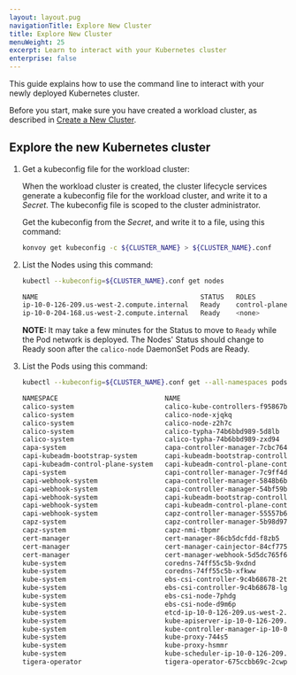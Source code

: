 ```yaml
---
layout: layout.pug
navigationTitle: Explore New Cluster
title: Explore New Cluster
menuWeight: 25
excerpt: Learn to interact with your Kubernetes cluster
enterprise: false
---
```


This guide explains how to use the command line to interact with your newly deployed Kubernetes cluster.

Before you start, make sure you have created a workload cluster, as described in [Create a New Cluster][createnewcluster].

## Explore the new Kubernetes cluster

1.  Get a kubeconfig file for the workload cluster:

    When the workload cluster is created, the cluster lifecycle services generate a kubeconfig file for the workload cluster, and write it to a _Secret_. The kubeconfig file is scoped to the cluster administrator.

    Get the kubeconfig from the _Secret_, and write it to a file, using this command:

    ```sh
    konvoy get kubeconfig -c ${CLUSTER_NAME} > ${CLUSTER_NAME}.conf
    ```

1.  List the Nodes using this command:

    ```sh
    kubectl --kubeconfig=${CLUSTER_NAME}.conf get nodes
    ```

    ```sh
    NAME                                         STATUS   ROLES                  AGE    VERSION
    ip-10-0-126-209.us-west-2.compute.internal   Ready    control-plane,master   124m   v1.20.8
    ip-10-0-204-168.us-west-2.compute.internal   Ready    <none>                 118m   v1.20.8
    ```

    <p class="message--note"><strong>NOTE: </strong>It may take a few minutes for the Status to move to <code>Ready</code> while the Pod network is deployed. The Nodes' Status should change to Ready soon after the <code>calico-node</code> DaemonSet Pods are Ready.</p>

1.  List the Pods using this command:

    ```sh
    kubectl --kubeconfig=${CLUSTER_NAME}.conf get --all-namespaces pods
    ```

    ```sh
    NAMESPACE                           NAME                                                                 READY   STATUS    RESTARTS   AGE
    calico-system                       calico-kube-controllers-f95867bfb-4vxzz                              1/1     Running   0          124m
    calico-system                       calico-node-xjqkq                                                    1/1     Running   0          124m
    calico-system                       calico-node-z2h7c                                                    1/1     Running   0          120m
    calico-system                       calico-typha-74b6bbd989-5d8lb                                        1/1     Running   0          124m
    calico-system                       calico-typha-74b6bbd989-zxd94                                        1/1     Running   0          120m
    capa-system                         capa-controller-manager-7cbc764d6b-5fcb8                             2/2     Running   0          12m
    capi-kubeadm-bootstrap-system       capi-kubeadm-bootstrap-controller-manager-6cf88b5459-cr46w           2/2     Running   0          12m
    capi-kubeadm-control-plane-system   capi-kubeadm-control-plane-controller-manager-86f749cf89-dj6vp       2/2     Running   0          12m
    capi-system                         capi-controller-manager-7c9ff4ddc7-wdz8s                             2/2     Running   0          12m
    capi-webhook-system                 capa-controller-manager-5848b6b65b-plfbv                             2/2     Running   0          12m
    capi-webhook-system                 capi-controller-manager-54bf59bd8d-9jv5s                             2/2     Running   0          12m
    capi-webhook-system                 capi-kubeadm-bootstrap-controller-manager-65c99884-7lcrc             2/2     Running   0          12m
    capi-webhook-system                 capi-kubeadm-control-plane-controller-manager-5869f67c96-qkhcn       2/2     Running   0          12m
    capi-webhook-system                 capz-controller-manager-55557b6cdf-29kjf                             2/2     Running   0          12m
    capz-system                         capz-controller-manager-5b98d9756d-vlgxz                             2/2     Running   0          11m
    capz-system                         capz-nmi-tbpmr                                                       1/1     Running   0          11m
    cert-manager                        cert-manager-86cb5dcfdd-f8zb5                                        1/1     Running   0          13m
    cert-manager                        cert-manager-cainjector-84cf775b89-cdwfk                             1/1     Running   0          13m
    cert-manager                        cert-manager-webhook-5d5dc765f6-29qqq                                1/1     Running   0          13m
    kube-system                         coredns-74ff55c5b-9xdnd                                              1/1     Running   0          127m
    kube-system                         coredns-74ff55c5b-xfkww                                              1/1     Running   0          127m
    kube-system                         ebs-csi-controller-9c4b68678-2tmpx                                   4/4     Running   0          125m
    kube-system                         ebs-csi-controller-9c4b68678-lgvnm                                   4/4     Running   0          125m
    kube-system                         ebs-csi-node-7phdg                                                   3/3     Running   0          125m
    kube-system                         ebs-csi-node-d9m6p                                                   3/3     Running   0          120m
    kube-system                         etcd-ip-10-0-126-209.us-west-2.compute.internal                      1/1     Running   0          127m
    kube-system                         kube-apiserver-ip-10-0-126-209.us-west-2.compute.internal            1/1     Running   0          127m
    kube-system                         kube-controller-manager-ip-10-0-126-209.us-west-2.compute.internal   1/1     Running   0          127m
    kube-system                         kube-proxy-744s5                                                     1/1     Running   0          127m
    kube-system                         kube-proxy-hsmmr                                                     1/1     Running   0          120m
    kube-system                         kube-scheduler-ip-10-0-126-209.us-west-2.compute.internal            1/1     Running   0          127m
    tigera-operator                     tigera-operator-675ccbb69c-2cwpn                                     1/1     Running   0          125m
    ```

[install_docker]: https://docs.docker.com/get-docker/
[install_clusterawsadm]: https://github.com/kubernetes-sigs/cluster-api-provider-aws/releases
[install_kubectl]: https://kubernetes.io/docs/tasks/tools/install-kubectl/
[aws_credentials]: https://docs.aws.amazon.com/cli/latest/userguide/cli-configure-profiles.html
[capa]: https://github.com/kubernetes-sigs/cluster-api-provider-aws
[createnewcluster]: ../new
